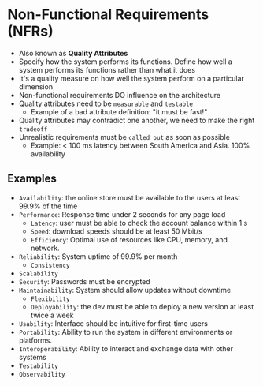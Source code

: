 # Non-Functional Requirements (NFRs)

- Also known as **Quality Attributes**
- Specify how the system performs its functions. Define how well a system performs its functions rather than what it does
- It's a quality measure on how well the system perform on a particular dimension
- Non-functional requirements DO influence on the architecture
- Quality attributes need to be `measurable` and `testable`
  - Example of a bad attribute definition: "it must be fast!"
- Quality attributes may contradict one another, we need to make the right `tradeoff`
- Unrealistic requirements must be `called out` as soon as possible
  - Example: < 100 ms latency between South America and Asia. 100% availability

## Examples

- `Availability`: the online store must be available to the users at least 99.9% of the time
- `Performance`: Response time under 2 seconds for any page load
  - `Latency`: user must be able to check the account balance within 1 s
  - `Speed`: download speeds should be at least 50 Mbit/s
  - `Efficiency`: Optimal use of resources like CPU, memory, and network.
- `Reliability`: System uptime of 99.9% per month
  - `Consistency`
- `Scalability`
- `Security`: Passwords must be encrypted
- `Maintainability`: System should allow updates without downtime
  - `Flexibility`
  - `Deployability`: the dev must be able to deploy a new version at least twice a week
- `Usability`: Interface should be intuitive for first-time users
- `Portability`: Ability to run the system in different environments or platforms.
- `Interoperability`: Ability to interact and exchange data with other systems
- `Testability`
- `Observability`
